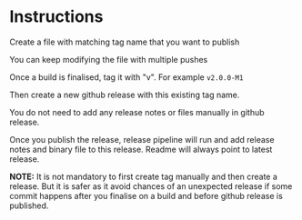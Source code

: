 # Instructions

Create a file with matching tag name that you want to publish

You can keep modifying the file with multiple pushes

Once a build is finalised, tag it with "v". For example `v2.0.0-M1`

Then create a new github release with this existing tag name.

You do not need to add any release notes or files manually in github release.

Once you publish the release, release pipeline will run and add release notes and binary file to this release. Readme will always point to latest release.

**NOTE:** It is not mandatory to first create tag manually and then create a release. But it is safer as it avoid chances of an unexpected release if some commit happens after you finalise on a build and before github release is published.
